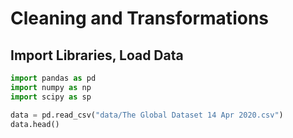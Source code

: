 # Cleaning and Transformations
## Import Libraries, Load Data
```python
import pandas as pd
import numpy as np
import scipy as sp

data = pd.read_csv("data/The Global Dataset 14 Apr 2020.csv")
data.head()
```
